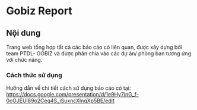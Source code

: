 # Gobiz Report
## Nội dung 

Trang web tổng hợp tất cả các báo cáo có liên quan, được xây dựng bởi team PTDL- GOBIZ và được phân chia vào các dự án/ phòng ban tương ứng với chức năng.

### Cách thức sử dụng

Hướng dẫn về chi tiết cách sử dụng báo cáo có tại:
https://docs.google.com/presentation/d/1e9Hy7inG_f-0cOJEUl89o2Ceq4S_iSuxncXlnqXp5BE/edit
